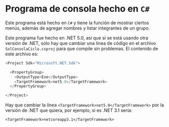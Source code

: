 # Programa de consola hecho en `C#`

Este programa está hecho en `C#` y tiene la función de mostrar ciertos menús, además de agregar nombres y listar integrantes de un grupo.

Este programa fue hecho en .NET 5.0, así que si se está usando otra versión de .NET, sólo hay que cambiar una línea de código en el archivo `SolConsolaCiclo.csproj` para que compile sin problemas. El contenido de este archivo es:

```C#
<Project Sdk="Microsoft.NET.Sdk">

  <PropertyGroup>
    <OutputType>Exe</OutputType>
    <TargetFramework>net5.0</TargetFramework>
  </PropertyGroup>

</Project>
```

Hay que cambiar la línea `<TargetFramework>net5.0</TargetFramework>` por la versión de .NET que quiera, por ejemplo, si es .NET 3.1 sería:

```
<TargetFramework>netcoreapp3.1</TargetFramework>
```

